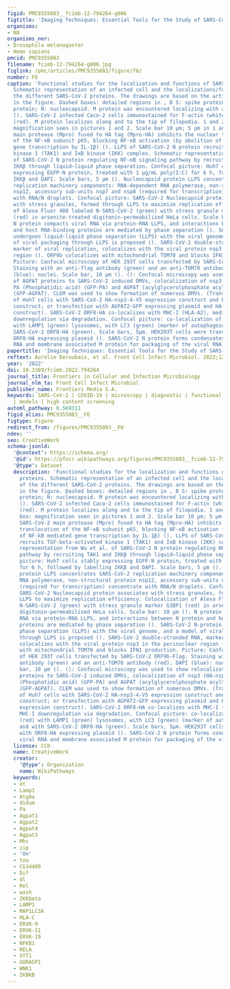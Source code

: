 ```yaml
---
figid: PMC9355083__fcimb-12-794264-g006
figtitle: 'Imaging Techniques: Essential Tools for the Study of SARS-CoV-2 Infection'
organisms:
- NA
organisms_ner:
- Drosophila melanogaster
- Homo sapiens
pmcid: PMC9355083
filename: fcimb-12-794264-g006.jpg
figlink: /pmc/articles/PMC9355083/figure/f6/
number: F6
caption: 'Functional studies for the localization and functions of SARS-CoV-2 proteins.
  Schematic representation of an infected cell and the localizations/functions of
  the different SARS-CoV-2 proteins. The drawings are based on the articles indicated
  in the figure. Dashed boxes: detailed regions in , B S: spike protein; M: membrane
  protein; N: nucleocapsid. M protein was encountered localizing with actin filaments
  (). SARS-CoV-2 infected Caco-2 cells immunostained for F-actin (white) and M protein
  (red). M protein localizes along and to the tip of filopodia. 1 and 2, dashed box:
  magnification seen in pictures 1 and 2. Scale bar 10 µm; 5 µm in 1 and 2. SARS-CoV-2
  main protease (Mpro) fused to HA tag (Mpro-HA) inhibits the nuclear translocation
  of the NF-κB subunit p65, blocking NF-κB activation (by abolition of NF-kB mediated
  gene transcription by IL-1β) (). LLPS of SARS-CoV-2 N protein recruits TGF-beta-activated
  kinase 1 (TAK1) and IκB kinase (IKK) complex. Schematic representation from Wu et al.
  of SARS-CoV-2 N protein regulating NF-κB signaling pathway by recruiting TAK1 and
  IKKβ through liquid–liquid phase separation. Confocal picture: Huh7 cells stably
  expressing EGFP-N protein, treated with 1 μg/mL poly(I:C) for 6 h, followed by labelling
  IKKβ and DAPI. Scale bars, 5 μm (). Nucleocapsid protein LLPS concentrates SARS-CoV-2
  replication machinery components: RNA-dependent RNA polymerase, non-structural protein
  nsp12, accessory sub-units nsp7 and nsp8 (required for transcription) concentrate
  with RNA/N droplets. Confocal picture: SARS-CoV-2 Nucleocapsid protein associates
  with stress granules, formed through LLPS to maximize replication efficiency. Colocalization
  of Alexa Fluor 488 labeled N-SARS-CoV-2 (green) with stress granule marker G3BP1
  (red) in arsenite-treated digitonin-permeabilized HeLa cells. Scale bar: 10 µm ().
  N protein compacts viral RNA via protein-RNA LLPS, and interactions between N protein
  and host RNA-binding proteins are mediated by phase separation (). SARS-CoV-2 N-protein
  undergoes liquid-liquid phase separation (LLPS) with the viral genome, and a model
  of viral packaging through LLPS is proposed (). SARS-CoV-2 double-stranded RNA,
  marker of viral replication, colocalizes with the viral protein nsp3 in the perinuclear
  region (). ORF9b colocalizes with mitochondrial TOM70 and blocks IFN1 production.
  Picture: Confocal microscopy of HEK 293T cells transfected by SARS-CoV-2 ORF9b-Flag.
  Staining with an anti-flag antibody (green) and an anti-TOM70 antibody (red). DAPI
  (blue): nuclei. Scale bar, 10 µm (). (): Confocal microscopy was used to show relocalization
  of AGPAT proteins to SARS-CoV-2 induced DMVs, colocalization of nsp3 (HA-nsp3) with
  PA (Phosphatidic acid) (GFP-PA) and AGPAT (acylglycerolphosphate acyltransferase)
  (GFP-AGPAT). CLEM was used to show formation of numerous DMVs. (Transient transfection
  of Huh7 cells with SARS-CoV-2 HA-nsp3-4-V5 expression construct and EGFP-PABD-Raf1-WT
  construct; or transfection with AGPAT2-GFP expressing plasmid and HA-nsp3-4-V5 expression
  construct). SARS-CoV-2 ORF8-HA co-localizes with MHC-I (HLA-A2), mediating MHC-I
  downregulation via degradation. Confocal picture: co-localization of HLA-A2 (red)
  with LAMP1 (green) lysosomes, with LC3 (green) (marker of autophagosomes) and with
  SARS-CoV-2 ORF8-HA (green). Scale bars, 5μm. HEK293T cells were transfected with
  ORF8-HA expressing plasmid (). SARS-CoV-2 N protein forms condensates with viral
  RNA and membrane associated M protein for packaging of the viral RNA ().'
papertitle: 'Imaging Techniques: Essential Tools for the Study of SARS-CoV-2 Infection.'
reftext: Aurélie Deroubaix, et al. Front Cell Infect Microbiol. 2022;12:794264.
year: '2022'
doi: 10.3389/fcimb.2022.794264
journal_title: Frontiers in Cellular and Infection Microbiology
journal_nlm_ta: Front Cell Infect Microbiol
publisher_name: Frontiers Media S.A.
keywords: SARS-CoV-2 | COVID-19 | microscopy | diagnostic | functional studies | super-resolution
  | models | high content screening
automl_pathway: 0.569311
figid_alias: PMC9355083__F6
figtype: Figure
redirect_from: /figures/PMC9355083__F6
ndex: ''
seo: CreativeWork
schema-jsonld:
  '@context': https://schema.org/
  '@id': https://pfocr.wikipathways.org/figures/PMC9355083__fcimb-12-794264-g006.html
  '@type': Dataset
  description: 'Functional studies for the localization and functions of SARS-CoV-2
    proteins. Schematic representation of an infected cell and the localizations/functions
    of the different SARS-CoV-2 proteins. The drawings are based on the articles indicated
    in the figure. Dashed boxes: detailed regions in , B S: spike protein; M: membrane
    protein; N: nucleocapsid. M protein was encountered localizing with actin filaments
    (). SARS-CoV-2 infected Caco-2 cells immunostained for F-actin (white) and M protein
    (red). M protein localizes along and to the tip of filopodia. 1 and 2, dashed
    box: magnification seen in pictures 1 and 2. Scale bar 10 µm; 5 µm in 1 and 2.
    SARS-CoV-2 main protease (Mpro) fused to HA tag (Mpro-HA) inhibits the nuclear
    translocation of the NF-κB subunit p65, blocking NF-κB activation (by abolition
    of NF-kB mediated gene transcription by IL-1β) (). LLPS of SARS-CoV-2 N protein
    recruits TGF-beta-activated kinase 1 (TAK1) and IκB kinase (IKK) complex. Schematic
    representation from Wu et al. of SARS-CoV-2 N protein regulating NF-κB signaling
    pathway by recruiting TAK1 and IKKβ through liquid–liquid phase separation. Confocal
    picture: Huh7 cells stably expressing EGFP-N protein, treated with 1 μg/mL poly(I:C)
    for 6 h, followed by labelling IKKβ and DAPI. Scale bars, 5 μm (). Nucleocapsid
    protein LLPS concentrates SARS-CoV-2 replication machinery components: RNA-dependent
    RNA polymerase, non-structural protein nsp12, accessory sub-units nsp7 and nsp8
    (required for transcription) concentrate with RNA/N droplets. Confocal picture:
    SARS-CoV-2 Nucleocapsid protein associates with stress granules, formed through
    LLPS to maximize replication efficiency. Colocalization of Alexa Fluor 488 labeled
    N-SARS-CoV-2 (green) with stress granule marker G3BP1 (red) in arsenite-treated
    digitonin-permeabilized HeLa cells. Scale bar: 10 µm (). N protein compacts viral
    RNA via protein-RNA LLPS, and interactions between N protein and host RNA-binding
    proteins are mediated by phase separation (). SARS-CoV-2 N-protein undergoes liquid-liquid
    phase separation (LLPS) with the viral genome, and a model of viral packaging
    through LLPS is proposed (). SARS-CoV-2 double-stranded RNA, marker of viral replication,
    colocalizes with the viral protein nsp3 in the perinuclear region (). ORF9b colocalizes
    with mitochondrial TOM70 and blocks IFN1 production. Picture: Confocal microscopy
    of HEK 293T cells transfected by SARS-CoV-2 ORF9b-Flag. Staining with an anti-flag
    antibody (green) and an anti-TOM70 antibody (red). DAPI (blue): nuclei. Scale
    bar, 10 µm (). (): Confocal microscopy was used to show relocalization of AGPAT
    proteins to SARS-CoV-2 induced DMVs, colocalization of nsp3 (HA-nsp3) with PA
    (Phosphatidic acid) (GFP-PA) and AGPAT (acylglycerolphosphate acyltransferase)
    (GFP-AGPAT). CLEM was used to show formation of numerous DMVs. (Transient transfection
    of Huh7 cells with SARS-CoV-2 HA-nsp3-4-V5 expression construct and EGFP-PABD-Raf1-WT
    construct; or transfection with AGPAT2-GFP expressing plasmid and HA-nsp3-4-V5
    expression construct). SARS-CoV-2 ORF8-HA co-localizes with MHC-I (HLA-A2), mediating
    MHC-I downregulation via degradation. Confocal picture: co-localization of HLA-A2
    (red) with LAMP1 (green) lysosomes, with LC3 (green) (marker of autophagosomes)
    and with SARS-CoV-2 ORF8-HA (green). Scale bars, 5μm. HEK293T cells were transfected
    with ORF8-HA expressing plasmid (). SARS-CoV-2 N protein forms condensates with
    viral RNA and membrane associated M protein for packaging of the viral RNA ().'
  license: CC0
  name: CreativeWork
  creator:
    '@type': Organization
    name: WikiPathways
  keywords:
  - et
  - Lamp1
  - Atg8a
  - didum
  - Pa
  - Agpat1
  - Agpat2
  - Agpat4
  - Agpat3
  - Mhc
  - zip
  - 'On'
  - tou
  - CG34409
  - Dif
  - dl
  - Rel
  - wash
  - IKKbeta
  - LAMP1
  - MAP1LC3A
  - HLA-C
  - ERVK-9
  - ERVK-11
  - ERVK-19
  - NFKB1
  - RELA
  - SYT1
  - GORASP1
  - WNK1
  - IKBKB
---
```


